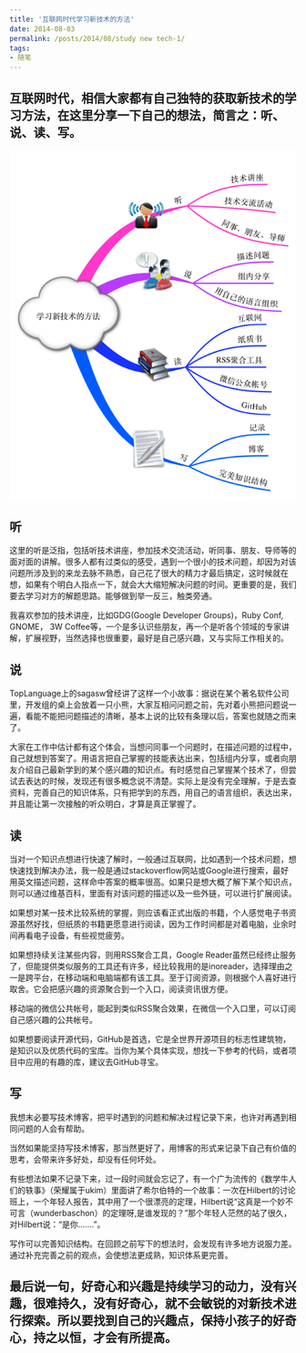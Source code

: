 ```yaml
---
title: '互联网时代学习新技术的方法'
date: 2014-08-03
permalink: /posts/2014/08/study new tech-1/
tags:
- 随笔
---
```




## 互联网时代，相信大家都有自己独特的获取新技术的学习方法，在这里分享一下自己的想法，简言之：听、说、读、写。

![image](/assets/post-images/2014-08-03-study-new-tech.png)

## 听

这里的听是泛指，包括听技术讲座，参加技术交流活动，听同事、朋友、导师等的面对面的讲解。很多人都有过类似的感受，遇到一个很小的技术问题，却因为对该问题所涉及到的来龙去脉不熟悉，自己花了很大的精力才最后搞定，这时候就在想，如果有个明白人指点一下，就会大大缩短解决问题的时间。更重要的是，我们要去学习对方的解题思路。能够做到举一反三，触类旁通。
	
我喜欢参加的技术讲座，比如GDG(Google Developer Groups)，Ruby Conf, GNOME， 3W Coffee等，一个是多认识些朋友，再一个是听各个领域的专家讲解，扩展视野，当然选择也很重要，最好是自己感兴趣，又与实际工作相关的。
	
## 说

TopLanguage上的sagasw曾经讲了这样一个小故事：据说在某个著名软件公司里，开发组的桌上会放着一只小熊，大家互相问问题之前，先对着小熊把问题说一遍，看能不能把问题描述的清晰，基本上说的比较有条理以后，答案也就随之而来了。

大家在工作中估计都有这个体会，当想问同事一个问题时，在描述问题的过程中，自己就想到答案了。用语言把自己掌握的技能表达出来，包括组内分享，或者向朋友介绍自己最新学到的某个感兴趣的知识点。有时感觉自己掌握某个技术了，但尝试去表达的时候，发现还有很多概念说不清楚。实际上是没有完全理解，于是去查资料，完善自己的知识体系，只有把学到的东西，用自己的语言组织，表达出来，并且能让第一次接触的听众明白，才算是真正掌握了。

## 读

当对一个知识点想进行快速了解时，一般通过互联网，比如遇到一个技术问题，想快速找到解决办法，我一般是通过stackoverflow网站或Google进行搜索，最好用英文描述问题，这样命中答案的概率很高。如果只是想大概了解下某个知识点，则可以通过维基百科，里面有对该问题的描述以及一些外链，可以进行扩展阅读。

如果想对某一技术比较系统的掌握，则应该看正式出版的书籍，个人感觉电子书资源虽然好找，但纸质的书籍更愿意进行阅读，因为工作时间都是对着电脑，业余时间再看电子设备，有些视觉疲劳。

如果想持续关注某些内容，则用RSS聚合工具，Google Reader虽然已经终止服务了，但能提供类似服务的工具还有许多，经比较我用的是inoreader，选择理由之一是跨平台，在移动端和电脑端都有该工具。至于订阅资源，则根据个人喜好进行取舍。它会把感兴趣的资源聚合到一个入口，阅读资讯很方便。

移动端的微信公共帐号，能起到类似RSS聚合效果，在微信一个入口里，可以订阅自己感兴趣的公共帐号。

如果想要阅读开源代码，GitHub是首选，它是全世界开源项目的标志性建筑物，是知识以及优质代码的宝库。当你为某个具体实现，想找一下参考的代码，或者项目中应用的有趣的库，建议去GitHub寻宝。

## 写

我想末必要写技术博客，把平时遇到的问题和解决过程记录下来，也许对再遇到相同问题的人会有帮助。

当然如果能坚持写技术博客，那当然更好了，用博客的形式来记录下自己有价值的思考，会带来许多好处，却没有任何坏处。

有些想法如果不记录下来，过一段时间就会忘记了，有一个广为流传的《数学牛人们的轶事》（荣耀属于ukim）里面讲了希尔伯特的一个故事：一次在Hilbert的讨论班上，一个年轻人报告，其中用了一个很漂亮的定理，Hilbert说“这真是一个妙不可言（wunderbaschon）的定理呀,是谁发现的？”那个年轻人茫然的站了很久，对Hilbert说：“是你.……”。

写作可以完善知识结构。在回顾之前写下的想法时，会发现有许多地方说服力差。通过补充完善之前的观点，会使想法更成熟，知识体系更完善。

## 最后说一句，好奇心和兴趣是持续学习的动力，没有兴趣，很难持久，没有好奇心，就不会敏锐的对新技术进行探索。所以要找到自己的兴趣点，保持小孩子的好奇心，持之以恒，才会有所提高。





